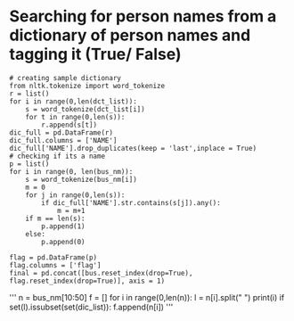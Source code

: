 # Searching for person names from a dictionary of person names and tagging it (True/ False)
```
# creating sample dictionary 
from nltk.tokenize import word_tokenize
r = list()
for i in range(0,len(dct_list)):
    s = word_tokenize(dct_list[i])
    for t in range(0,len(s)):
        r.append(s[t])
dic_full = pd.DataFrame(r)
dic_full.columns = ['NAME']
dic_full['NAME'].drop_duplicates(keep = 'last',inplace = True)
# checking if its a name 
p = list()
for i in range(0, len(bus_nm)):
    s = word_tokenize(bus_nm[i])
    m = 0
    for j in range(0,len(s)):
        if dic_full['NAME'].str.contains(s[j]).any():
            m = m+1
    if m == len(s):
        p.append(1)
    else:
        p.append(0)

flag = pd.DataFrame(p)
flag.columns = ['flag']
final = pd.concat([bus.reset_index(drop=True), flag.reset_index(drop=True)], axis = 1)
```

'''
n = bus_nm[10:50]
f = []
for i in range(0,len(n)):
    l = n[i].split(" ")
    print(i)
    if set(l).issubset(set(dic_list)):
        f.append(n[i]) 
        '''
        
